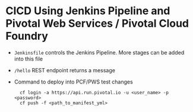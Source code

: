 # CICD Using Jenkins Pipeline and Pivotal Web Services / Pivotal Cloud Foundry
- `Jenkinsfile` controls the Jenkins Pipeline. More stages can be added into this file
- `/hello` REST endpoint returns a message
- Command to deploy into PCF/PWS
test changes
    
        cf login -a https://api.run.pivotal.io -u <user_name> -p <password>
        cf push -f <path_to_manifest_yml>
